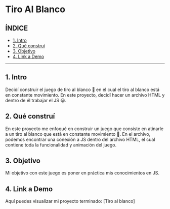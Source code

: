 # Tiro Al Blanco


## **ÍNDICE**


* [1. Intro](#)
* [2. Qué construí](#)
* [3. Objetivo](#)
* [4. Link a Demo](#)


****


## 1. Intro


Decidí construir el juego de tiro al blanco 🤯 en el cual el tiro al blanco está en constante movimiento. 
En este proyecto, decidí hacer un archivo HTML y dentro de él trabajar el JS 😀.


## 2. Qué construí


En este proyecto me enfoqué en construir un juego que consiste en atinarle a un tiro al blanco que está en constante movimiento 🤯. 
En el archivo, podemos encontrar una conexión a JS dentro del archivo HTML, el cual contiene toda la funcionalidad y animación del juego.


## 3. Objetivo
Mi objetivo con este juego es poner en práctica mis conocimientos en JS.


## 4. Link a Demo
Aquí puedes visualizar mi proyecto terminado: [Tiro al blanco]
